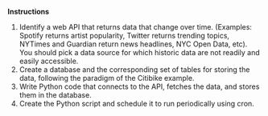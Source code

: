 <b>Instructions</b>

1. Identify a web API that returns data that change over time. (Examples: Spotify returns artist popularity, Twitter returns trending topics, NYTimes and Guardian return news headlines, NYC Open Data, etc). You should pick a data source for which historic data are not readily and easily accessible.
2. Create a database and the corresponding set of tables for storing the data, following the paradigm of the Citibike example.
3. Write Python code that connects to the API, fetches the data, and stores them in the database.
4. Create the Python script and schedule it to run periodically using cron.
